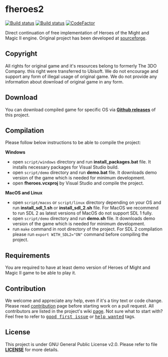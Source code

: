 fheroes2
======
[![Build status](https://travis-ci.org/ihhub/fheroes2.svg?branch=master)](https://travis-ci.org/ihhub/fheroes2) [![Build status](https://ci.appveyor.com/api/projects/status/ih6cw0yr1yuxf4ll?svg=true)](https://ci.appveyor.com/project/ihhub/fheroes2) [![CodeFactor](https://www.codefactor.io/repository/github/ihhub/fheroes2/badge)](https://www.codefactor.io/repository/github/ihhub/fheroes2)

Direct continuation of free implementation of Heroes of the Might and Magic II engine. Original project has been developed at [sourceforge](https://sourceforge.net/projects/fheroes2/).

Copyright
---------------------------
All rights for original game and it's resources belong to formerly The 3DO Company. this right were transferred to Ubisoft. We do not encourage and support any form of illegal usage of original game. We do not provide any information about download of original game in any form.

Download
---------------------------
You can download compiled game for specific OS via [**Github releases**](https://github.com/ihhub/fheroes2/releases) of this project.

Compilation
---------------------------
Please follow below instructions to be able to compile the project:

**Windows**
- open `script/windows` directory and run **install_packages.bat** file. It installs necessary packages for Visual Studio build.
- open `script/demo` directory and run **demo.bat** file. It downloads demo version of the game which is needed for minimum development.
- open **fheroes.vcxproj** by Visual Studio and compile the project.

**MacOS and Linux**
- open `script/macos` or `script/linux` directory depending on your OS and run **install_sdl_1.sh** or **install_sdl_2.sh** file. For MacOS we recommend to run SDL 2 as latest versions of MacOS do not support SDL 1 fully.
- open `script/demo` directory and run **demo.sh** file. It downloads demo version of the game which is needed for minimum development.
- run `make` command in root directory of the project. For SDL 2 compilation please run `export WITH_SDL2="ON"` command before compiling the project.

Requirements
---------------------------
You are required to have at least demo version of Heroes of Might and Magic II game to be able to play it.

Contribution
---------------------------
We welcome and appreciate any help, even if it's a tiny text or code change. Please read [contribution](https://github.com/ihhub/fheroes2/blob/master/CONTRIBUTING.md) page before starting work on a pull request. All contributors are listed in the project's wiki [page](https://github.com/ihhub/fheroes2/wiki/Contributors). 
Not sure what to start with? Feel free to refer to <kbd>[good first issue](https://github.com/ihhub/fheroes2/issues?q=is%3Aissue+is%3Aopen+label%3A%22good+first+issue%22)</kbd> or <kbd>[help wanted](https://github.com/ihhub/fheroes2/issues?q=is%3Aissue+is%3Aopen+label%3A%22help+wanted%22)</kbd> tags.

License
---------------------------
This project is under GNU General Public License v2.0. Please refer to file [**LICENSE**](https://github.com/ihhub/fheroes2/blob/master/LICENSE) for more details.

